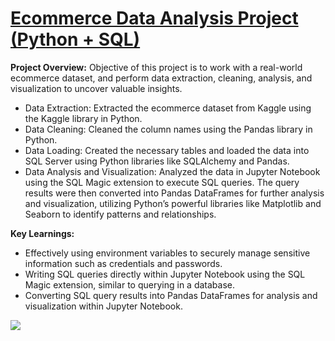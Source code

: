 # [Ecommerce Data Analysis Project (Python + SQL)](https://github.com/vermaparul85/E2E-Data-Analytics-Projects/tree/main/Ecommerce-Data-Analysis)
**Project Overview:**
Objective of this project is to work with a real-world ecommerce dataset, and perform data extraction, cleaning, analysis, and visualization to uncover valuable insights.
* Data Extraction: Extracted the ecommerce dataset from Kaggle using the Kaggle library in Python.
* Data Cleaning: Cleaned the column names using the Pandas library in Python.
* Data Loading: Created the necessary tables and loaded the data into SQL Server using Python libraries like SQLAlchemy and Pandas.
* Data Analysis and Visualization: Analyzed the data in Jupyter Notebook using the SQL Magic extension to execute SQL queries. The query results were then converted into Pandas DataFrames for further analysis and visualization, utilizing Python’s powerful libraries like Matplotlib and Seaborn to identify patterns and relationships.

**Key Learnings:**
* Effectively using environment variables to securely manage sensitive information such as credentials and passwords.
* Writing SQL queries directly within Jupyter Notebook using the SQL Magic extension, similar to querying in a database.
* Converting SQL query results into Pandas DataFrames for analysis and visualization within Jupyter Notebook.
  
![](https://github.com/vermaparul85/Portfolio/blob/main/Images/Ecommerce-image.png)

